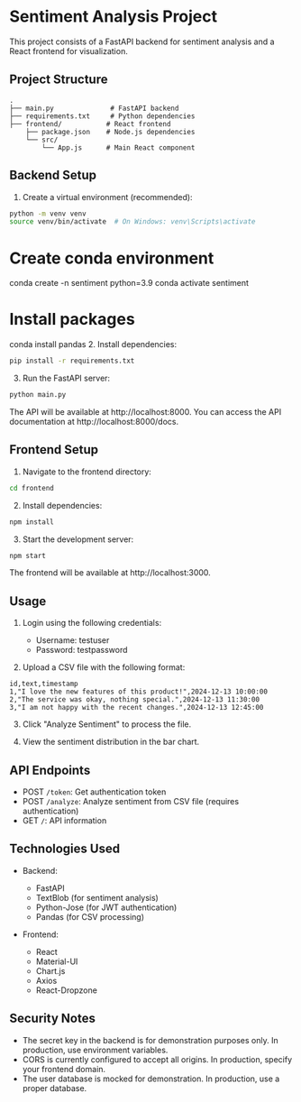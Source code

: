 # Sentiment Analysis Project

This project consists of a FastAPI backend for sentiment analysis and a React frontend for visualization.

## Project Structure

```
.
├── main.py              # FastAPI backend
├── requirements.txt     # Python dependencies
├── frontend/           # React frontend
    ├── package.json    # Node.js dependencies
    └── src/
        └── App.js      # Main React component
```

## Backend Setup

1. Create a virtual environment (recommended):

```bash
python -m venv venv
source venv/bin/activate  # On Windows: venv\Scripts\activate
```

# Create conda environment

conda create -n sentiment python=3.9
conda activate sentiment

# Install packages

conda install pandas 2. Install dependencies:

```bash
pip install -r requirements.txt
```

3. Run the FastAPI server:

```bash
python main.py
```

The API will be available at http://localhost:8000. You can access the API documentation at http://localhost:8000/docs.

## Frontend Setup

1. Navigate to the frontend directory:

```bash
cd frontend
```

2. Install dependencies:

```bash
npm install
```

3. Start the development server:

```bash
npm start
```

The frontend will be available at http://localhost:3000.

## Usage

1. Login using the following credentials:

   -  Username: testuser
   -  Password: testpassword

2. Upload a CSV file with the following format:

```csv
id,text,timestamp
1,"I love the new features of this product!",2024-12-13 10:00:00
2,"The service was okay, nothing special.",2024-12-13 11:30:00
3,"I am not happy with the recent changes.",2024-12-13 12:45:00
```

3. Click "Analyze Sentiment" to process the file.

4. View the sentiment distribution in the bar chart.

## API Endpoints

-  POST `/token`: Get authentication token
-  POST `/analyze`: Analyze sentiment from CSV file (requires authentication)
-  GET `/`: API information

## Technologies Used

-  Backend:

   -  FastAPI
   -  TextBlob (for sentiment analysis)
   -  Python-Jose (for JWT authentication)
   -  Pandas (for CSV processing)

-  Frontend:
   -  React
   -  Material-UI
   -  Chart.js
   -  Axios
   -  React-Dropzone

## Security Notes

-  The secret key in the backend is for demonstration purposes only. In production, use environment variables.
-  CORS is currently configured to accept all origins. In production, specify your frontend domain.
-  The user database is mocked for demonstration. In production, use a proper database.
